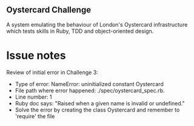 ## Oystercard Challenge
A system emulating the behaviour of London's Oystercard infrastructure which tests skills in Ruby, TDD and object-oriented design.

# Issue notes
Review of initial error in Challenge 3:
* Type of error: NameError: uninitialized constant Oystercard
* File path where error happened: ./spec/oystercard_spec.rb.
* Line number: 1
* Ruby doc says: "Raised when a given name is invalid or undefined."
* Solve the error by creating the class Oystercard and remember to 'require' the file



